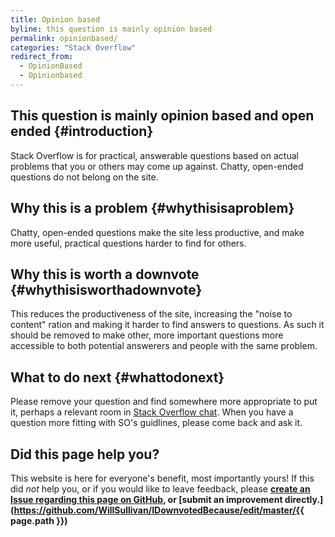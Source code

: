 ```yaml
---
title: Opinion based
byline: this question is mainly opinion based
permalink: opinionbased/
categories: "Stack Overflow"
redirect_from:
  - OpinionBased
  - Opinionbased 
---
```

## This question is mainly opinion based and open ended {#introduction}
Stack Overflow is for practical, answerable questions based on actual problems that you or others may come up against. Chatty, open-ended questions do not belong on the site.

## Why this is a problem {#whythisisaproblem}
Chatty, open-ended questions make the site less productive, and make more useful, practical questions harder to find for others.

## Why this is worth a downvote {#whythisisworthadownvote}
This reduces the productiveness of the site, increasing the "noise to content" ration and making it harder to find answers to questions. As such it should be removed to make other, more important questions more accessible to both potential answerers and people with the same problem.

## What to do next {#whattodonext}
Please remove your question and find somewhere more appropriate to put it, perhaps a relevant room in [Stack Overflow chat](https://chat.stackoverflow.com/). When you have a question more fitting with SO's guidlines, please come back and ask it.

## Did this page help you?
This website is here for everyone's benefit, most importantly yours! If this did <i>not</i> help you, or if you would
like to leave feedback, please **[create an Issue regarding this page on GitHub,](https://github.com/WillSullivan/IDownvotedBecause/issues/new) or [submit an improvement directly.](https://github.com/WillSullivan/IDownvotedBecause/edit/master/{{ page.path }})**

